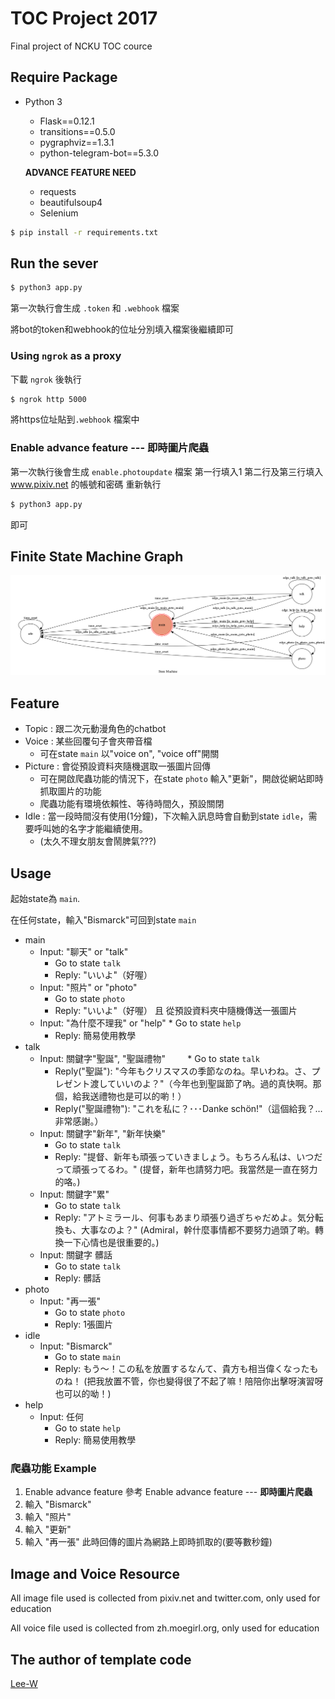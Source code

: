 # TOC Project 2017

Final project of NCKU TOC cource

## Require Package
* Python 3
	*   Flask==0.12.1
	*   transitions==0.5.0
	*   pygraphviz==1.3.1
	*   python-telegram-bot==5.3.0
	
	**ADVANCE FEATURE NEED**
	
	*   requests
	*   beautifulsoup4
	*   Selenium

```sh
$ pip install -r requirements.txt
```

## Run the sever

```sh
$ python3 app.py
```

第一次執行會生成 `.token` 和 `.webhook` 檔案

將bot的token和webhook的位址分別填入檔案後繼續即可


### Using `ngrok` as a proxy

下載 `ngrok` 後執行

```sh
$ ngrok http 5000
```

將https位址貼到`.webhook` 檔案中

### Enable advance feature --- **即時圖片爬蟲**

第一次執行後會生成 `enable.photoupdate` 檔案
第一行填入1
第二行及第三行填入 www.pixiv.net 的帳號和密碼
重新執行
```sh
$ python3 app.py
```
即可

## Finite State Machine Graph
![fsm](./img/show-fsm.png)

## Feature
* Topic : 跟二次元動漫角色的chatbot
* Voice : 某些回覆句子會夾帶音檔 
	* 可在state `main` 以"voice on", "voice off"開關
* Picture : 會從預設資料夾隨機選取一張圖片回傳
	* 可在開啟爬蟲功能的情況下，在state `photo` 輸入"更新"，開啟從網站即時抓取圖片的功能
	* 爬蟲功能有環境依賴性、等待時間久，預設關閉
* Idle : 當一段時間沒有使用(1分鐘)，下次輸入訊息時會自動到state `idle`，需要呼叫她的名字才能繼續使用。
	* (太久不理女朋友會鬧脾氣???)


## Usage
起始state為 `main`.

在任何state，輸入"Bismarck"可回到state `main`

* main
	* Input: "聊天" or "talk"
		* Go to state `talk`
		* Reply: "いいよ"（好喔）
	* Input: "照片" or "photo"
		* Go to state `photo`
		* Reply: "いいよ"（好喔） 且 從預設資料夾中隨機傳送一張圖片	
	* Input: "為什麼不理我" or "help"
        	* Go to state `help`
		* Reply: 簡易使用教學
* talk
	* Input: 關鍵字"聖誕", "聖誕禮物"
        	* Go to state `talk`
		* Reply("聖誕"): "今年もクリスマスの季節なのね。早いわね。さ、プレゼント渡していいのよ？"（今年也到聖誕節了吶。過的真快啊。那個，給我送禮物也是可以的喲！）
		* Reply("聖誕禮物"): "これを私に？･･･Danke schön!"（這個給我？…非常感謝。）
	* Input: 關鍵字"新年", "新年快樂"
		* Go to state `talk`
		* Reply: "提督、新年も頑張っていきましょう。もちろん私は、いつだって頑張ってるわ。" (提督，新年也請努力吧。我當然是一直在努力的咯。)
	* Input: 關鍵字"累"
		* Go to state `talk`
		* Reply: "アトミラール、何事もあまり頑張り過ぎちゃだめよ。気分転換も、大事なのよ？" (Admiral，幹什麼事情都不要努力過頭了喲。轉換一下心情也是很重要的。)
	* Input: 關鍵字 髒話 
		* Go to state `talk`
		* Reply: 髒話
* photo
	* Input: "再一張"
		* Go to state `photo`
		* Reply: 1張圖片
* idle
	* Input: "Bismarck"
		* Go to state `main`
		* Reply: もう～！この私を放置するなんて、貴方も相当偉くなったものね！ (把我放置不管，你也變得很了不起了嘛！陪陪你出擊呀演習呀也可以的呦！)
* help
	* Input: 任何
		* Go to state `help`
		* Reply: 簡易使用教學
	
### 爬蟲功能 Example
1. Enable advance feature 參考 Enable advance feature --- **即時圖片爬蟲**
2. 輸入 "Bismarck"
3. 輸入 "照片"
4. 輸入 "更新"
5. 輸入 "再一張" 此時回傳的圖片為網路上即時抓取的(要等數秒鐘)

## Image and Voice Resource
All image file used is collected from pixiv.net and twitter.com, only used for education

All voice file used is collected from zh.moegirl.org, only used for education 

## The author of template code
[Lee-W](https://github.com/Lee-W)
